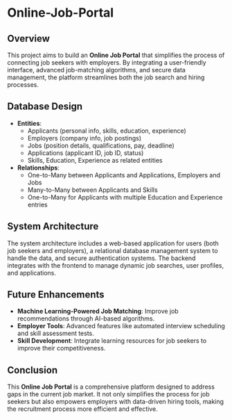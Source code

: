 # Online-Job-Portal

## Overview
This project aims to build an **Online Job Portal** that simplifies the process of connecting job seekers with employers. By integrating a user-friendly interface, advanced job-matching algorithms, and secure data management, the platform streamlines both the job search and hiring processes.

## Database Design
- **Entities**: 
  - Applicants (personal info, skills, education, experience)
  - Employers (company info, job postings)
  - Jobs (position details, qualifications, pay, deadline)
  - Applications (applicant ID, job ID, status)
  - Skills, Education, Experience as related entities
- **Relationships**:
  - One-to-Many between Applicants and Applications, Employers and Jobs
  - Many-to-Many between Applicants and Skills
  - One-to-Many for Applicants with multiple Education and Experience entries

## System Architecture
The system architecture includes a web-based application for users (both job seekers and employers), a relational database management system to handle the data, and secure authentication systems. The backend integrates with the frontend to manage dynamic job searches, user profiles, and applications.

## Future Enhancements
- **Machine Learning-Powered Job Matching**: Improve job recommendations through AI-based algorithms.
- **Employer Tools**: Advanced features like automated interview scheduling and skill assessment tests.
- **Skill Development**: Integrate learning resources for job seekers to improve their competitiveness.

## Conclusion
This **Online Job Portal** is a comprehensive platform designed to address gaps in the current job market. It not only simplifies the process for job seekers but also empowers employers with data-driven hiring tools, making the recruitment process more efficient and effective.
